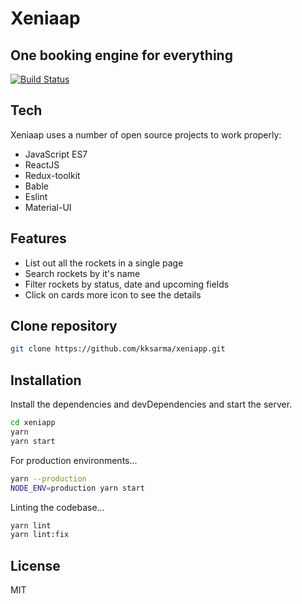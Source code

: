 # Xeniaap
## One booking engine for everything

[![Build Status](https://travis-ci.org/joemccann/dillinger.svg?branch=master)](https://travis-ci.org/joemccann/dillinger)

## Tech

Xeniaap uses a number of open source projects to work properly:
- JavaScript ES7
- ReactJS
- Redux-toolkit
- Bable
- Eslint
- Material-UI

## Features

- List out all the rockets in a single page
- Search rockets by it's name
- Filter rockets by status, date and upcoming fields
- Click on cards more icon to see the details


## Clone repository

```sh
git clone https://github.com/kksarma/xeniapp.git
```

## Installation

Install the dependencies and devDependencies and start the server.

```sh
cd xeniapp
yarn
yarn start
```

For production environments...

```sh
yarn --production
NODE_ENV=production yarn start
```

Linting the codebase...

```sh
yarn lint
yarn lint:fix
```

## License

MIT